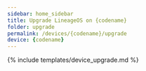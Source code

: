 ```yaml
---
sidebar: home_sidebar
title: Upgrade LineageOS on {codename}
folder: upgrade
permalink: /devices/{codename}/upgrade
device: {codename}
---
```

{% include templates/device_upgrade.md %}
